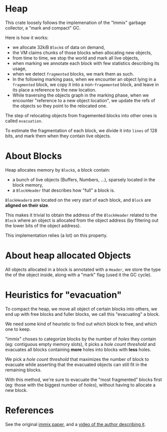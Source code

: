 # Heap
This crate loosely follows the implemenation of the "Immix" garbage collector,
a "mark and compact" GC.

Here is how it works:
* we allocate 32kiB `Block`s of data on demand,
* the VM claims chunks of those blocks when allocating new objects,
* from time to time, we stop the world and mark all live objects,
* when marking we annotate each block with few statistics describing its usage,
* when we detect `fragmented` blocks, we mark them as such.
* In the following marking pass, when we encounter an object lying in a `fragmented` block,
  we copy it into a non-`fragemented` block, and leave in its place a reference to the 
  new location.
* While traversing the objects graph in the marking phase, 
  when we encounter "reference to a new object location",
  we update the refs of the objects so they point to the relocated one.

The step of relocating objects from fragemented blocks into other ones is called `evacuation`.

To estimate the fragmentation of each block, we divide it into `lines` of 128 bits, 
and mark them when they contain live objects.

# About Blocks

Heap allocates memory by `Block`s, a block contain:
 * a bunch of live objects (Buffers, Numbers, ...), sparsely located in the block memory,
 * a `BlockHeader` that describes how "full" a block is.

`BlockHeader`s are located on the very start of each block,
and `Block` are **aligned on their size**.

This makes it trivial to obtain the address of the `BlockHeader` 
related to the `Block` where an object is allocated
from the object address (by filtering out the lower bits of the
object address).

This implementation relies (a lot) on this property.


# About heap allocated Objects

All objects allocated in a block is annotated with a `Header`,
we store the type the of the object inside, along with a "mark" flag (used it the GC cycle).


# Heuristics for "evacuation"

To compact the heap, we move all object of certain blocks into others,
we end up with free blocks and fuller blocks, we call this "evacuating" a block.

We need some kind of heuristic to find out which block to free, and which one to keep.

"immix" choses to categorize blocks by the number of _holes_ they contain (eg: 
contiguous empty memory slots), it picks a _hole count threshold_ and 
evacuates all blocks containing **more** holes into blocks with **less** holes.

We pick a _hole count threshold_ that maximizes the number of block to evacuate while
asserting that the evacuated objects can still fit in the remaining blocks.

With this method, we're sure to evacuate the "most fragmented" blocks first (eg: those with the
biggest number of _holes_), without having to allocate a new block.

# References
See the original [immix paper](https://www.cs.utexas.edu/users/speedway/DaCapo/papers/immix-pldi-2008.pdf), 
and a [video of the author describing it](https://www.youtube.com/watch?v=73djjTs4sew).
